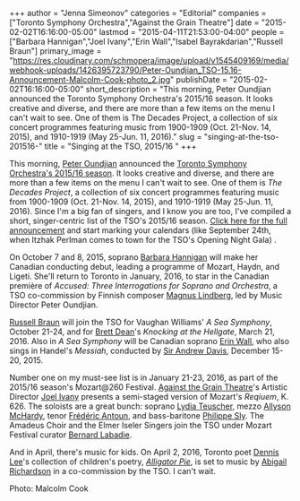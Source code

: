 +++
author = "Jenna Simeonov"
categories = "Editorial"
companies = ["Toronto Symphony Orchestra","Against the Grain Theatre"]
date = "2015-02-02T16:16:00-05:00"
lastmod = "2015-04-11T21:53:00-04:00"
people = ["Barbara Hannigan","Joel Ivany","Erin Wall","Isabel Bayrakdarian","Russell Braun"]
primary_image = "https://res.cloudinary.com/schmopera/image/upload/v1545409169/media/webhook-uploads/1426395723790/Peter-Oundjian_TSO-15.16-Announcement-Malcolm-Cook-photo_2.jpg"
publishDate = "2015-02-02T16:16:00-05:00"
short_description = "This morning, Peter Oundjian announced the Toronto Symphony Orchestra&#039;s 2015/16 season. It looks creative and diverse, and there are more than a few items on the menu I can&#039;t wait to see. One of them is The Decades Project, a collection of six concert programmes featuring music from 1900-1909 (Oct. 21-Nov. 14, 2015), and 1910-1919 (May 25-Jun. 11, 2016)."
slug = "singing-at-the-tso-201516-"
title = "Singing at the TSO, 2015/16 "
+++

<p>This morning, <a href="http://www.tso.ca/en-ca/About-the-TSO/peter-oundjian.aspx" target="_blank">Peter Oundjian</a> announced the <a href="http://www.tso.ca/en-ca/Media-Room/Media-Releases.aspx?entryID=42430" target="_blank">Toronto Symphony Orchestra's 2015/16 season</a>. It looks creative and diverse, and there are more than a few items on the menu I can't wait to see. One of them is&nbsp;<em>The Decades Project</em>, a collection of six concert programmes featuring music from 1900-1909 (Oct. 21-Nov. 14, 2015), and 1910-1919 (May 25-Jun. 11, 2016). Since I'm a big fan of singers, and I know you are too, I've compiled a short, singer-centric list of the TSO's 2015/16 season. <a href="http://www.tso.ca/en-ca/Media-Room/Media-Releases.aspx?entryID=42430" target="_blank">Click here for the full announcement</a> and start marking your calendars (like September 24th, when Itzhak Perlman comes to town for the TSO's Opening Night Gala) .</p><p>On October 7 and 8, 2015, soprano <a href="http://www.barbarahannigan.com/" target="_blank">Barbara Hannigan</a> will make her Canadian conducting debut, leading a programme of Mozart, Haydn, and Ligeti. She'll return to Toronto&nbsp;in January, 2016, to star in the Canadian première of&nbsp;<em>Accused: Three Interrogations for Soprano and Orchestra</em>, a TSO co-commission by Finnish composer <a href="http://www.theguardian.com/music/musicblog/2013/apr/16/contemporary-music-guide-magnus-lindberg" target="_blank">Magnus Lindberg</a>, led by Music Director&nbsp;Peter Oundjian.</p><p><a href="http://www.russellbraun.com/" target="_blank">Russell Braun</a> will join the TSO for Vaughan Williams'&nbsp;<em>A Sea Symphony</em>, October 21-24, and for <a href="https://boosey.com/pages/cr/composer/composer_main.asp?composerid=2959&amp;ttype=BIOGRAPHY&amp;ttitle=Biography" target="_blank">Brett Dean</a>'s <em>Knocking at the Hellgate</em>, March 21, 2016. Also in <i>A Sea Symphony&nbsp;</i>will be Canadian soprano <a href="http://www.erinwall.com/" target="_blank">Erin Wall</a>, who also sings in Handel's&nbsp;<em>Messiah</em>, conducted by <a href="http://sirandrewdavis.com/biography/" target="_blank">Sir Andrew Davis</a>, December 15-20, 2015.</p><p>Number one on my must-see list is in January 21-23, 2016, as part of the 2015/16 season's Mozart@260 Festival. <a href="http://againstthegraintheatre.com/" target="_blank">Against the Grain Theatre</a>'s Artistic Director <a href="http://www.joelivany.com/index/welcome.html" target="_blank">Joel Ivany</a> presents a semi-staged version of Mozart's&nbsp;<em>Reqiuem</em>, K. 626. The soloists are a great bunch: soprano <a href="http://www.askonasholt.co.uk/artists/singers/soprano/lydia-teuscher" target="_blank">Lydia Teuscher</a>, mezzo <a href="http://www.allysonmchardy.com/" target="_blank">Allyson McHardy</a>, tenor <a href="http://www.fr-lebureau.com/fiche_artiste.php?id=26" target="_blank">Frédéric Antoun</a>, and bass-baritone <a href="http://philippesly.com/" target="_blank">Philippe Sly</a>. The Amadeus Choir and the Elmer Iseler Singers join the TSO under Mozart Festival curator <a href="http://www.askonasholt.co.uk/artists/conductors/bernard-labadie" target="_blank">Bernard Labadie</a>.</p><p>And in April, there's music for kids. On April 2, 2016, Toronto poet <a href="http://dennislee.ca/" target="_blank">Dennis Lee</a>'s collection of children's poetry, <a href="http://www.amazon.ca/Alligator-Pie-Classic-Edition-Dennis/dp/1443411515" target="_blank"><em>Alligator Pie</em></a>, is set to music by <a href="http://abigailrichardson.com/" target="_blank">Abigail Richardson</a> in a co-commission by the TSO. I can't wait.
</p><div class="intro">Photo: Malcolm Cook</div><p></p>
